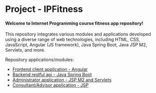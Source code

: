 # Project - IPFitness

#### Welcome to Internet Programming course fitness app repository!

This repository integrates various modules and applications developed using a diverse range of web technologies, including HTML, CSS, JavaScript, Angular (JS framework), Java Spring Boot, Java JSP M2, Servlets, and more.

Repository applications/modules:
- [Frontend client application - Angular](https://github.com/Milan-Kovacevic/Project-IPFitness/tree/main/ipfitness-client)
- [Backend restful api - Java Spring Boot](https://github.com/Milan-Kovacevic/Project-IPFitness/tree/main/ipfitness-rest)
- [Administrator application - JSP M2 and Servlets](https://github.com/Milan-Kovacevic/Project-IPFitness/tree/main/ipfitness-admin)
- [Consultant/Advisor application - JSP](https://github.com/Milan-Kovacevic/Project-IPFitness/tree/main/ipfitness-advisor)
